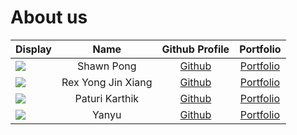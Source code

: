 # About us

Display |    Name    |             Github Profile             | Portfolio 
--------|:----------:|:--------------------------------------:|:---------:
![](https://avatars.githubusercontent.com/u/110764881?s=400&u=f41e3f40315f394bd71538063882c06bcfa2b624&v=4) | Shawn Pong | [Github](https://github.com/shawnpong) | [Portfolio](docs/team/shawnpong.md)
![](https://drive.google.com/file/d/1BM0lQP13brp_vlVJsgHYzQHSWaREHrnP/view?usp=drive_link) | Rex Yong Jin Xiang | [Github](https://github.com/rexyyong) | [Portfolio](docs/team/johndoe.md)
![](https://drive.google.com/file/d/1uMHCtP7f5p0-rQEjezbzxItLioc5VzM5/view?usp=drive_link) | Paturi Karthik | [Github](https://github.com/paturikarthik) | [Portfolio](docs/team/paturikarthik.md)
![](https://via.placeholder.com/100.png?text=Photo) | Yanyu | [Github](https://github.com/a-wild-chocolate/) | [Portfolio](docs/team/johndoe.md)
